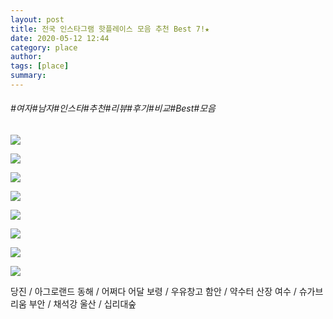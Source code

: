 ```yaml
---
layout: post
title: 전국 인스타그램 핫플레이스 모음 추천 Best 7!★
date: 2020-05-12 12:44
category: place
author: 
tags: [place]
summary: 
---
```


###### #여자#남자#인스타#추천#리뷰#후기#비교#Best#모음

![](https://img1.daumcdn.net/thumb/R720x0/?fname=https%3A%2F%2Ft1.daumcdn.net%2Fliveboard%2Fpotenshop%2F579fd92951a2422d8b9981d9c4cef6e8.JPG)

![](https://img1.daumcdn.net/thumb/R720x0/?fname=https%3A%2F%2Ft1.daumcdn.net%2Fliveboard%2Fpotenshop%2F754602d8194e46e885f805ce9d4dd83f.JPG)

![](https://img1.daumcdn.net/thumb/R720x0/?fname=https%3A%2F%2Ft1.daumcdn.net%2Fliveboard%2Fpotenshop%2F828b41976b2d459a96381b3f74f46e88.JPG)

![](https://img1.daumcdn.net/thumb/R720x0/?fname=https%3A%2F%2Ft1.daumcdn.net%2Fliveboard%2Fpotenshop%2F4993ca9d872847a8a7f04ce8ff6cbd60.JPG)

![](https://img1.daumcdn.net/thumb/R720x0/?fname=https%3A%2F%2Ft1.daumcdn.net%2Fliveboard%2Fpotenshop%2F7a54ba3f881b4b448b5ff0ca342c562a.JPG)

![](https://img1.daumcdn.net/thumb/R720x0/?fname=https%3A%2F%2Ft1.daumcdn.net%2Fliveboard%2Fpotenshop%2F5b996361ee0e4e67900df0ff06b6edb7.JPG)

![](https://img1.daumcdn.net/thumb/R720x0/?fname=https%3A%2F%2Ft1.daumcdn.net%2Fliveboard%2Fpotenshop%2F0bc2c5f7e7384b4694a382f3fded4681.JPG)

![](https://img1.daumcdn.net/thumb/R720x0/?fname=https%3A%2F%2Ft1.daumcdn.net%2Fliveboard%2Fpotenshop%2F5bd922deca134942bfc57616fa8b5cd8.JPG)

당진 / 아그로랜드
동해 / 어쩌다 어달
보령 / 우유창고
함안 / 약수터 산장
여수 / 슈가브리움
부안 / 채석강
울산 / 십리대숲